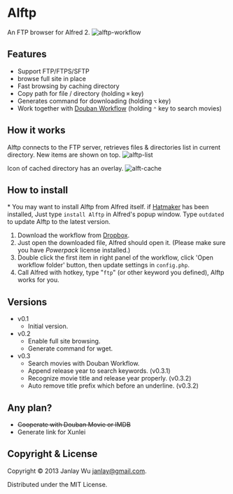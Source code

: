 # Alftp
An FTP browser for Alfred 2.
![alftp-workflow](https://raw.github.com/janlay/alftp/master/screenshots/alftp-workflow.png)

## Features
- Support FTP/FTPS/SFTP
- browse full site in place
- Fast browsing by caching directory
- Copy path for file / directory (holding `⌘` key)
- Generates command for downloading (holding `⌥` key)
- Work together with [Douban Workflow](http://lucifr.com/2013/03/14/douban-workflow-for-alfred-v2/) (holding `⌃` key to search movies)

## How it works
Alftp connects to the FTP server, retrieves files & directories list in current directory. New items are shown on top.
![alftp-list](https://raw.github.com/janlay/alftp/master/screenshots/alftp-list.png)

Icon of cached directory has an overlay.
![alft-cache](https://raw.github.com/janlay/alftp/master/screenshots/alftp-cache.png)

## How to install
\* You may want to install Alftp from Alfred itself. if [Hatmaker](https://github.com/bpinto/hatmaker) has been installed, Just type `install Alftp` in Alfred's popup window. Type `outdated` to update Alftp to the latest version.

1. Download the workflow from [Dropbox](https://www.dropbox.com/s/fqszv79hp1ei6mg/Alftp.alfredworkflow).
2. Just open the downloaded file, Alfred should open it. (Please make sure you have _Powerpack_ license installed.)
3. Double click the first item in right panel of the workflow, click 'Open workflow folder' button, then update settings in `config.php`.
4. Call Alfred with hotkey, type "`ftp`" (or other keyword you defined), Alftp works for you.

## Versions
- v0.1
  - Initial version.
- v0.2
  - Enable full site browsing.
  - Generate command for wget.
- v0.3
  - Search movies with Douban Workflow.
  - Append release year to search keywords. (v0.3.1)
  - Recognize movie title and release year properly. (v0.3.2)
  - Auto remove title prefix which before an underline. (v0.3.2)

## Any plan?
- <strike>Cooperate with Douban Movie or IMDB</strike>
- Generate link for Xunlei

## Copyright & License
Copyright © 2013 Janlay Wu <janlay@gmail.com>.

Distributed under the MIT License.
